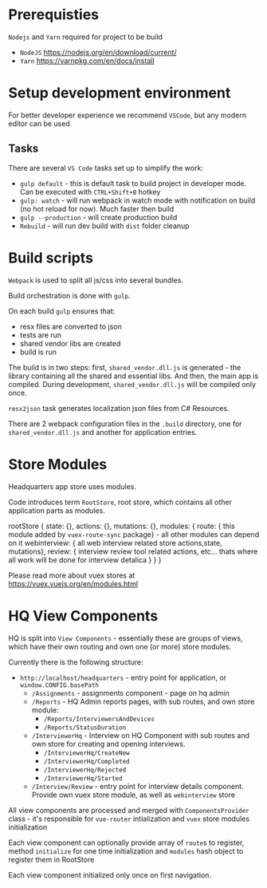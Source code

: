 # Prerequisties


`Nodejs` and `Yarn` required for project to be build

- `NodeJS` https://nodejs.org/en/download/current/
- `Yarn` https://yarnpkg.com/en/docs/install

# Setup development environment


For better developer experience we recommend `VSCode`, but any modern editor can be used

## Tasks


There are several `VS Code` tasks set up to simplify the work:

* `gulp default` - this is default task to build project in developer mode. Can be executed with `CTRL+Shift+B` hotkey
* `gulp: watch` - will run webpack in watch mode with notification on build (no hot reload for now). Much faster then build
* `gulp --production` - will create production build
* `Rebuild` - will run dev build with `dist` folder cleanup

# Build scripts


`Webpack` is used to split all js/css into several bundles. 

Build orchestration is done with `gulp`.

On each build `gulp` ensures that: 
 - resx files are converted to json
 - tests are run
 - shared vendor libs are created
 - build is run

The build is in two steps: first, `shared_vendor.dll.js` is generated - the library containing all the shared and essential libs. 
And then, the main app is compiled. During development, `shared_vendor.dll.js` will be compiled only once.

`resx2json` task generates localization json files from C# Resources.


There are 2 webpack configuration files in the `.build` directory, one for `shared_vendor.dll.js` and another for application entries.

# Store Modules


Headquarters app store uses modules.

Code introduces term `RootStore`, root store, which contains all other application parts as modules.

rootStore {
    state: {}, actions: {}, mutations: {},
    modules: {
        route: { this module added by `vuex-route-sync` package} - all other modules can depend on it
        webinterview: { all web interview related store actions,state, mutations},
        review: { interview review tool related actions, etc... thats where all work will be done for interview detalica } 
    }
}

Please read more about vuex stores at https://vuex.vuejs.org/en/modules.html

# HQ View Components


HQ is split into `View Components` - essentially these are groups of views, which have their own routing and own one (or more) store modules.

Currently there is the following structure:

- `http://localhost/headquarters` - entry point for application, or `window.CONFIG.basePath`
    - `/Assignments` - assignments component - page on hq admin
    - `/Reports` - HQ Admin reports pages, with sub routes, and own store module:
        - `/Reports/InterviewersAndDevices`
        - `/Reports/StatusDuration`
    - `/InterviewerHq` - Interview on HQ Component with sub routes and own store for creating and opening interviews. 
        - `/InterviewerHq/CreateNew`
        - `/InterviewerHq/Completed`
        - `/InterviewerHq/Rejected`
        - `/InterviewerHq/Started`
    - `/Interview/Review` - entry point for interview details component. Provide own vuex store module, as well as `webinterview` store

All view components are processed and merged with `ComponentsProvider` class - it's responsible for `vue-router` intialization and `vuex` store modules initialization

Each view component can optionally provide array of `route`s to register, method `initialize` for one time initialization and `modules` hash object to register them in RootStore

Each view component initialized only once on first navigation.


